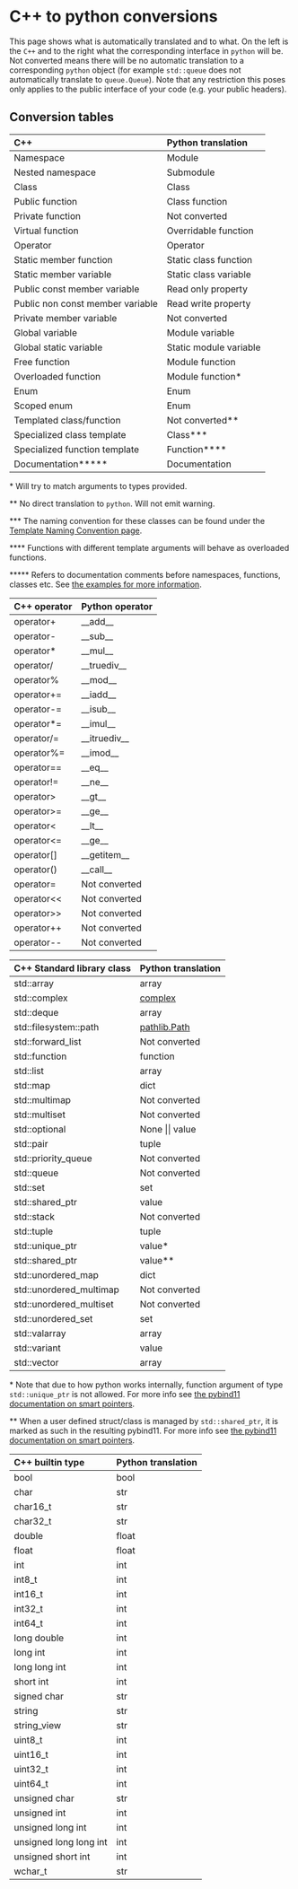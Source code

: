 # C++ to python conversions #

This page shows what is automatically translated and to what.
On the left is the `C++` and to the right what the corresponding interface in `python` will be.
Not converted means there will be no automatic translation to a corresponding `python` object (for example `std::queue` does not automatically translate to `queue.Queue`).
Note that any restriction this poses only applies to the public interface of your code (e.g. your public headers).

## Conversion tables ##

| C++                                 | Python translation             |
|:----------------------------------- |:------------------------------ |
| Namespace                           | Module                         |
| Nested namespace                    | Submodule                      |
| Class                               | Class                          |
| Public function                     | Class function                 |
| Private function                    | Not converted                  |
| Virtual function                    | Overridable function           |
| Operator                            | Operator                       |
| Static member function              | Static class function          |
| Static member variable              | Static class variable          |
| Public const member variable        | Read only property             |
| Public non const member variable    | Read write property            |
| Private member variable             | Not converted                  |
| Global variable                     | Module variable                |
| Global static variable              | Static module variable         |
| Free function                       | Module function                |
| Overloaded function                 | Module function*               |
| Enum                                | Enum                           |
| Scoped enum                         | Enum                           |
| Templated class/function            | Not converted**                |
| Specialized class template          | Class***                       |
| Specialized function template       | Function****                   |
| Documentation*****                  | Documentation                  |

\* Will try to match arguments to types provided.

\*\* No direct translation to `python`. Will not emit warning.

\*\*\* The naming convention for these classes can be found under the [Template Naming Convention page](template_naming_convention.md).

\*\*\*\* Functions with different template arguments will behave as overloaded functions.

\*\*\*\*\* Refers to documentation comments before namespaces, functions, classes etc. See [the examples for more information](examples.md).

| C++ operator      | Python operator       |
|:----------------- |:--------------------- |
| operator+         | \_\_add\_\_           |
| operator-         | \_\_sub\_\_           |
| operator*         | \_\_mul\_\_           |
| operator/         | \_\_truediv\_\_       |
| operator%         | \_\_mod\_\_           |
| operator+=        | \_\_iadd\_\_          |
| operator-=        | \_\_isub\_\_          |
| operator*=        | \_\_imul\_\_          |
| operator/=        | \_\_itruediv\_\_      |
| operator%=        | \_\_imod\_\_          |
| operator==        | \_\_eq\_\_            |
| operator!=        | \_\_ne\_\_            |
| operator>         | \_\_gt\_\_            |
| operator>=        | \_\_ge\_\_            |
| operator<         | \_\_lt\_\_            |
| operator<=        | \_\_ge\_\_            |
| operator[]        | \_\_getitem\_\_       |
| operator()        | \_\_call\_\_          |
| operator=         | Not converted         |
| operator<<        | Not converted         |
| operator>>        | Not converted         |
| operator++        | Not converted         |
| operator--        | Not converted         |

| C++ Standard library class      | Python translation                                                |
|:------------------------------- |:----------------------------------------------------------------- |
| std::array                      | array                                                             |
| std::complex                    | [complex](https://docs.python.org/3/library/cmath.html)           |
| std::deque                      | array                                                             |
| std::filesystem::path           | [pathlib.Path](https://docs.python.org/3/library/pathlib.html)    |
| std::forward\_list              | Not converted                                                     |
| std::function                   | function                                                          |
| std::list                       | array                                                             |
| std::map                        | dict                                                              |
| std::multimap                   | Not converted                                                     |
| std::multiset                   | Not converted                                                     |
| std::optional                   | None \|\| value                                                   |
| std::pair                       | tuple                                                             |
| std::priority\_queue            | Not converted                                                     |
| std::queue                      | Not converted                                                     |
| std::set                        | set                                                               |
| std::shared_ptr                 | value                                                             |
| std::stack                      | Not converted                                                     |
| std::tuple                      | tuple                                                             |
| std::unique_ptr                 | value*                                                            |
| std::shared_ptr                 | value**                                                           |
| std::unordered\_map             | dict                                                              |
| std::unordered\_multimap        | Not converted                                                     |
| std::unordered\_multiset        | Not converted                                                     |
| std::unordered\_set             | set                                                               |
| std::valarray                   | array                                                             |
| std::variant                    | value                                                             |
| std::vector                     | array                                                             |

\* Note that due to how python works internally, function argument of type `std::unique_ptr` is not allowed. For more info see [the pybind11 documentation on smart pointers](https://pybind11.readthedocs.io/en/stable/advanced/smart_ptrs.html).

\*\* When a user defined struct/class is managed by `std::shared_ptr`, it is marked as such in the resulting pybind11. For more info see [the pybind11 documentation on smart pointers](https://pybind11.readthedocs.io/en/stable/advanced/smart_ptrs.html).

| C++ builtin type           | Python translation       |
|:-------------------------- |:------------------------ |
| bool                       | bool                     |
| char                       | str                      |
| char16\_t                  | str                      |
| char32\_t                  | str                      |
| double                     | float                    |
| float                      | float                    |
| int                        | int                      |
| int8_t                     | int                      |
| int16_t                    | int                      |
| int32_t                    | int                      |
| int64_t                    | int                      |
| long double                | int                      |
| long int                   | int                      |
| long long int              | int                      |
| short int                  | int                      |
| signed char                | str                      |
| string                     | str                      |
| string\_view               | str                      |
| uint8_t                    | int                      |
| uint16_t                   | int                      |
| uint32_t                   | int                      |
| uint64_t                   | int                      |
| unsigned char              | str                      |
| unsigned int               | int                      |
| unsigned long int          | int                      |
| unsigned long long int     | int                      |
| unsigned short int         | int                      |
| wchar\_t                   | str                      |


